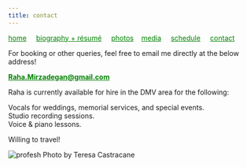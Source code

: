 ```yaml
---
title: contact
---
```

<style>
a { color: green; } 
</style>
[home](https://raharules.github.io/)&nbsp;&nbsp;&nbsp;&nbsp; [biography + résumé](https://raharules.github.io/raharules.github.io/about.html)&nbsp;&nbsp;&nbsp;&nbsp; [photos](https://raharules.github.io/raharules.github.io/photos.html)&nbsp;&nbsp;&nbsp; [media](https://raharules.github.io/raharules.github.io/media.html)&nbsp;&nbsp;&nbsp;&nbsp; [schedule](https://raharules.github.io/raharules.github.io/schedule.html)&nbsp;&nbsp;&nbsp;&nbsp; [contact](https://raharules.github.io/raharules.github.io/contact.html)


For booking or other queries, feel free to email me directly at the below address!

**Raha.Mirzadegan@gmail.com**

Raha is currently available for hire in the DMV area for the following:


Vocals for weddings, memorial services, and special events. <br />
Studio recording sessions. <br />
Voice & piano lessons. <br />

Willing to travel!

![profesh](https://raharules.github.io/004_Raha-(ZF-6489-43094-1-001).jpg)
Photo by Teresa Castracane
